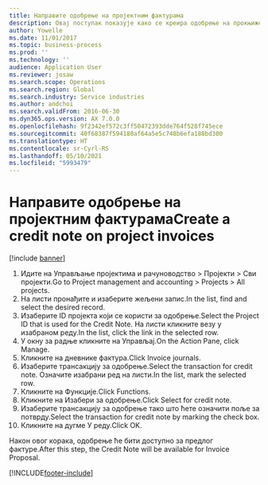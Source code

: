 ```yaml
---
title: Направите одобрење на пројектним фактурама
description: Овај поступак показује како се креира одобрење на прокњиженим фактурама пројекта.
author: Yowelle
ms.date: 11/01/2017
ms.topic: business-process
ms.prod: ''
ms.technology: ''
audience: Application User
ms.reviewer: josaw
ms.search.scope: Operations
ms.search.region: Global
ms.search.industry: Service industries
ms.author: andchoi
ms.search.validFrom: 2016-06-30
ms.dyn365.ops.version: AX 7.0.0
ms.openlocfilehash: 9f2342ef572c3ff50472393dde764f528f745ece
ms.sourcegitcommit: 40f68387f594180af64a5e5c748b6efa188bd300
ms.translationtype: HT
ms.contentlocale: sr-Cyrl-RS
ms.lasthandoff: 05/10/2021
ms.locfileid: "5993479"
---
```

# <a name="create-a-credit-note-on-project-invoices"></a><span data-ttu-id="47c43-103">Направите одобрење на пројектним фактурама</span><span class="sxs-lookup"><span data-stu-id="47c43-103">Create a credit note on project invoices</span></span>

[!include [banner](../../includes/banner.md)]

1. <span data-ttu-id="47c43-104">Идите на Управљање пројектима и рачуноводство > Пројекти > Сви пројекти.</span><span class="sxs-lookup"><span data-stu-id="47c43-104">Go to Project management and accounting > Projects > All projects.</span></span> 
2. <span data-ttu-id="47c43-105">На листи пронађите и изаберите жељени запис.</span><span class="sxs-lookup"><span data-stu-id="47c43-105">In the list, find and select the desired record.</span></span> 
3. <span data-ttu-id="47c43-106">Изаберите ID пројекта који се користи за одобрење.</span><span class="sxs-lookup"><span data-stu-id="47c43-106">Select the Project ID that is used for the Credit Note.</span></span> <span data-ttu-id="47c43-107">На листи кликните везу у изабраном реду.</span><span class="sxs-lookup"><span data-stu-id="47c43-107">In the list, click the link in the selected row.</span></span> 
4. <span data-ttu-id="47c43-108">У окну за радње кликните на Управљај.</span><span class="sxs-lookup"><span data-stu-id="47c43-108">On the Action Pane, click Manage.</span></span> 
5. <span data-ttu-id="47c43-109">Кликните на дневнике фактура.</span><span class="sxs-lookup"><span data-stu-id="47c43-109">Click Invoice journals.</span></span> 
6. <span data-ttu-id="47c43-110">Изаберите трансакцију за одобрење.</span><span class="sxs-lookup"><span data-stu-id="47c43-110">Select the transaction for credit note.</span></span> <span data-ttu-id="47c43-111">Означите изабрани ред на листи.</span><span class="sxs-lookup"><span data-stu-id="47c43-111">In the list, mark the selected row.</span></span> 
7. <span data-ttu-id="47c43-112">Кликните на Функције.</span><span class="sxs-lookup"><span data-stu-id="47c43-112">Click Functions.</span></span> 
8. <span data-ttu-id="47c43-113">Кликните на Изабери за одобрење.</span><span class="sxs-lookup"><span data-stu-id="47c43-113">Click Select for credit note.</span></span> 
9. <span data-ttu-id="47c43-114">Изаберите трансакцију за одобрење тако што ћете означити поље за потврду.</span><span class="sxs-lookup"><span data-stu-id="47c43-114">Select the transaction for credit note by marking the check box.</span></span>
10. <span data-ttu-id="47c43-115">Кликните на дугме У реду.</span><span class="sxs-lookup"><span data-stu-id="47c43-115">Click OK.</span></span> 

<span data-ttu-id="47c43-116">Након овог корака, одобрење ће бити доступно за предлог фактуре.</span><span class="sxs-lookup"><span data-stu-id="47c43-116">After this step, the Credit Note will be available for Invoice Proposal.</span></span>


[!INCLUDE[footer-include](../../includes/footer-banner.md)]